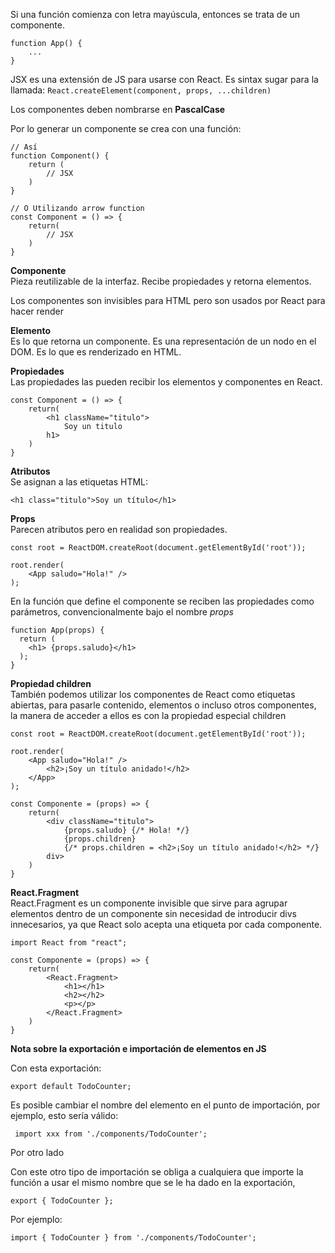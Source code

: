 Si una función comienza con letra mayúscula, entonces se trata de un componente.

```  
function App() {
    ...
}
```  


JSX es una extensión de JS para usarse con React.  Es sintax sugar para la
llamada: 
```React.createElement(component, props, ...children)```

Los componentes deben nombrarse en **PascalCase**

Por lo generar un componente se crea con una función:   

```
// Así
function Component() {
    return (
        // JSX
    )
} 

// O Utilizando arrow function
const Component = () => {
    return(
        // JSX
    )
}
```   

**Componente**  
Pieza reutilizable de la interfaz. Recibe propiedades y retorna elementos.

Los componentes son invisibles para HTML pero son usados por React para hacer
render

**Elemento**  
Es lo que retorna un componente. Es una representación de un nodo en el DOM.
Es lo que es renderizado en HTML.

**Propiedades**  
Las propiedades las pueden recibir los elementos y componentes en React.

```   
const Component = () => {
    return(
        <h1 className="titulo">
            Soy un titulo
        h1>
    )
}   
```   

**Atributos**  
Se asignan a las etiquetas HTML:
```   
<h1 class="titulo">Soy un título</h1>   
```


**Props**  
Parecen atributos pero en realidad son propiedades.
```
const root = ReactDOM.createRoot(document.getElementById('root'));

root.render(
    <App saludo="Hola!" />
);
```  

En la función que define el componente se reciben las propiedades como parámetros,
convencionalmente bajo el nombre *props*  
```
function App(props) {
  return (
    <h1> {props.saludo}</h1>
  );
}
```  


**Propiedad children**  
También podemos utilizar los componentes de React como etiquetas abiertas, para 
pasarle contenido, elementos o incluso otros componentes, la manera de acceder 
a ellos es con la propiedad especial children

```
const root = ReactDOM.createRoot(document.getElementById('root'));

root.render(
    <App saludo="Hola!" />
        <h2>¡Soy un título anidado!</h2>
    </App>
);
``` 

```
const Componente = (props) => {
    return(
        <div className="titulo">
            {props.saludo} {/* Hola! */}
            {props.children}
            {/* props.children = <h2>¡Soy un título anidado!</h2> */}
        div>
    )
}
```

**React.Fragment**  
React.Fragment es un componente invisible que sirve para agrupar elementos
dentro de un componente sin necesidad de introducir divs innecesarios, ya que
React solo acepta una etiqueta por cada componente.   

```
import React from "react";

const Componente = (props) => {
    return(
        <React.Fragment>
            <h1></h1>
            <h2></h2>
            <p></p>
        </React.Fragment>
    )
}
```   

**Nota sobre la exportación e importación de elementos en JS**

 Con esta exportación:
 
 ```
 export default TodoCounter;
 ```  
 
 Es posible cambiar el nombre del elemento en el punto de importación,
 por ejemplo, esto sería válido:

```
 import xxx from './components/TodoCounter';
```  
 
 Por otro lado

 Con este otro tipo de importación se obliga a cualquiera que importe
 la función a usar el mismo nombre que se le ha dado en la exportación,
 
 ```
 export { TodoCounter };
 ```  

Por ejemplo:
 ```
 import { TodoCounter } from './components/TodoCounter';
 ```  
 